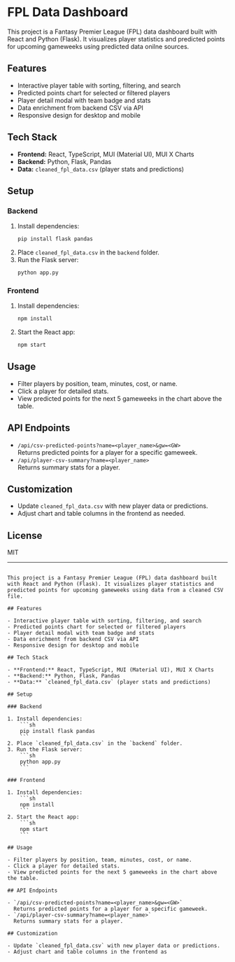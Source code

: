 # FPL Data Dashboard

This project is a Fantasy Premier League (FPL) data dashboard built with React and Python (Flask). It visualizes player statistics and predicted points for upcoming gameweeks using predicted data onilne sources.

## Features

- Interactive player table with sorting, filtering, and search
- Predicted points chart for selected or filtered players
- Player detail modal with team badge and stats
- Data enrichment from backend CSV via API
- Responsive design for desktop and mobile

## Tech Stack

- **Frontend:** React, TypeScript, MUI (Material UI), MUI X Charts
- **Backend:** Python, Flask, Pandas
- **Data:** `cleaned_fpl_data.csv` (player stats and predictions)

## Setup

### Backend

1. Install dependencies:
    ```sh
    pip install flask pandas
    ```
2. Place `cleaned_fpl_data.csv` in the `backend` folder.
3. Run the Flask server:
    ```sh
    python app.py
    ```

### Frontend

1. Install dependencies:
    ```sh
    npm install
    ```
2. Start the React app:
    ```sh
    npm start
    ```

## Usage

- Filter players by position, team, minutes, cost, or name.
- Click a player for detailed stats.
- View predicted points for the next 5 gameweeks in the chart above the table.

## API Endpoints

- `/api/csv-predicted-points?name=<player_name>&gw=<GW>`  
  Returns predicted points for a player for a specific gameweek.
- `/api/player-csv-summary?name=<player_name>`  
  Returns summary stats for a player.

## Customization

- Update `cleaned_fpl_data.csv` with new player data or predictions.
- Adjust chart and table columns in the frontend as needed.

## License

MIT

---
```# FPL Data Dashboard

This project is a Fantasy Premier League (FPL) data dashboard built with React and Python (Flask). It visualizes player statistics and predicted points for upcoming gameweeks using data from a cleaned CSV file.

## Features

- Interactive player table with sorting, filtering, and search
- Predicted points chart for selected or filtered players
- Player detail modal with team badge and stats
- Data enrichment from backend CSV via API
- Responsive design for desktop and mobile

## Tech Stack

- **Frontend:** React, TypeScript, MUI (Material UI), MUI X Charts
- **Backend:** Python, Flask, Pandas
- **Data:** `cleaned_fpl_data.csv` (player stats and predictions)

## Setup

### Backend

1. Install dependencies:
    ```sh
    pip install flask pandas
    ```
2. Place `cleaned_fpl_data.csv` in the `backend` folder.
3. Run the Flask server:
    ```sh
    python app.py
    ```

### Frontend

1. Install dependencies:
    ```sh
    npm install
    ```
2. Start the React app:
    ```sh
    npm start
    ```

## Usage

- Filter players by position, team, minutes, cost, or name.
- Click a player for detailed stats.
- View predicted points for the next 5 gameweeks in the chart above the table.

## API Endpoints

- `/api/csv-predicted-points?name=<player_name>&gw=<GW>`  
  Returns predicted points for a player for a specific gameweek.
- `/api/player-csv-summary?name=<player_name>`  
  Returns summary stats for a player.

## Customization

- Update `cleaned_fpl_data.csv` with new player data or predictions.
- Adjust chart and table columns in the frontend as